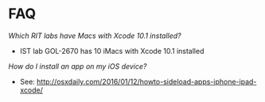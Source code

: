 # FAQ

*Which RIT labs have Macs with Xcode 10.1 installed?*

- IST lab GOL-2670 has 10 iMacs with Xcode 10.1 installed

*How do I install an app on my iOS device?*

- See: http://osxdaily.com/2016/01/12/howto-sideload-apps-iphone-ipad-xcode/
